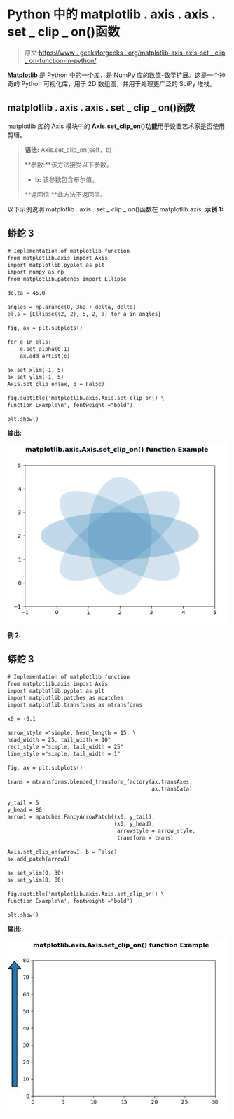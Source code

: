 # Python 中的 matplotlib . axis . axis . set _ clip _ on()函数

> 原文:[https://www . geeksforgeeks . org/matplotlib-axis-axis-set _ clip _ on-function-in-python/](https://www.geeksforgeeks.org/matplotlib-axis-axis-set_clip_on-function-in-python/)

[**Matplotlib**](https://www.geeksforgeeks.org/python-introduction-matplotlib/) 是 Python 中的一个库，是 NumPy 库的数值-数学扩展。这是一个神奇的 Python 可视化库，用于 2D 数组图，并用于处理更广泛的 SciPy 堆栈。

## matplotlib . axis . axis . set _ clip _ on()函数

matplotlib 库的 Axis 模块中的 **Axis.set_clip_on()功能**用于设置艺术家是否使用剪辑。

> **语法:** Axis.set_clip_on(self，b)
> 
> **参数:**该方法接受以下参数。
> 
> *   **b:** 该参数包含布尔值。
> 
> **返回值:**此方法不返回值。

以下示例说明 matplotlib . axis . set _ clip _ on()函数在 matplotlib.axis:
**示例 1:**

## 蟒蛇 3

```
# Implementation of matplotlib function
from matplotlib.axis import Axis
import matplotlib.pyplot as plt  
import numpy as np  
from matplotlib.patches import Ellipse  

delta = 45.0

angles = np.arange(0, 360 + delta, delta)  
ells = [Ellipse((2, 2), 5, 2, a) for a in angles]  

fig, ax = plt.subplots()  

for e in ells:  
    e.set_alpha(0.1)  
    ax.add_artist(e)  

ax.set_xlim(-1, 5)  
ax.set_ylim(-1, 5)  
Axis.set_clip_on(ax, b = False)

fig.suptitle('matplotlib.axis.Axis.set_clip_on() \
function Example\n', fontweight ="bold")  

plt.show() 
```

**输出:**

![](img/18a52e0d1f4eae9487b5879ffb61e670.png)

**例 2:**

## 蟒蛇 3

```
# Implementation of matplotlib function
from matplotlib.axis import Axis
import matplotlib.pyplot as plt  
import matplotlib.patches as mpatches  
import matplotlib.transforms as mtransforms  

x0 = -0.1

arrow_style ="simple, head_length = 15, \
head_width = 25, tail_width = 10"  
rect_style ="simple, tail_width = 25"
line_style ="simple, tail_width = 1"

fig, ax = plt.subplots()  

trans = mtransforms.blended_transform_factory(ax.transAxes, 
                                              ax.transData)  

y_tail = 5
y_head = 80
arrow1 = mpatches.FancyArrowPatch((x0, y_tail),   
                                  (x0, y_head),  
                                   arrowstyle = arrow_style,  
                                   transform = trans) 

Axis.set_clip_on(arrow1, b = False) 
ax.add_patch(arrow1)  

ax.set_xlim(0, 30)  
ax.set_ylim(0, 80) 

fig.suptitle('matplotlib.axis.Axis.set_clip_on() \
function Example\n', fontweight ="bold")  

plt.show() 
```

**输出:**

![](img/67e34f5df248d1ccdb720cbace5ef8e5.png)